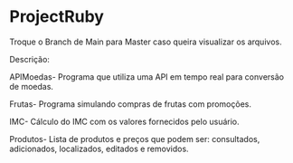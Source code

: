# ProjectRuby

Troque o Branch de Main para Master caso queira visualizar os arquivos.

Descrição:

APIMoedas- Programa que utiliza uma API em tempo real para conversão de moedas. 

Frutas- Programa simulando compras de frutas com promoções. 

IMC- Cálculo do IMC com os valores fornecidos pelo usuário.

Produtos- Lista de produtos e preços que podem ser: consultados, adicionados, localizados, editados e removidos.
